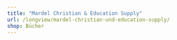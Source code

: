 ```yaml
---
title: "Mardel Christian & Education Supply"
url: /longview/mardel-christian-und-education-supply/
shop: Bücher
---
```

